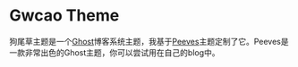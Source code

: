 # Gwcao Theme

狗尾草主题是一个[Ghost](http://ghost.org)博客系统主题，我基于[Peeves](https://github.com/mholland1337/Peeves)主题定制了它。Peeves是一款非常出色的Ghost主题，你可以尝试用在自己的blog中。

